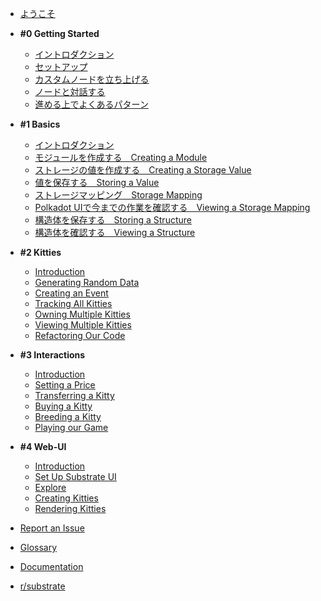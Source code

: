 
- [ようこそ](/)

- **#0 Getting Started**

    - [イントロダクション](ja-jp/0/introduction.md)
    - [セットアップ](ja-jp/0/setup.md)
    - [カスタムノードを立ち上げる](ja-jp/0/running-a-custom-node.md)
    - [ノードと対話する](ja-jp/0/interacting-with-your-node.md)
    - [進める上でよくあるパターン](ja-jp/0/common-patterns-moving-forward.md)

- **#1 Basics**

    - [イントロダクション](ja-jp/1/introduction.md)
    - [モジュールを作成する　Creating a Module](ja-jp/1/creating-a-module.md)
    - [ストレージの値を作成する　Creating a Storage Value](ja-jp/1/creating-a-storage-value.md)
    - [値を保存する　Storing a Value](ja-jp/1/storing-a-value.md)
    - [ストレージマッピング　Storage Mapping](ja-jp/1/storage-mapping.md)
    - [Polkadot UIで今までの作業を確認する　Viewing a Storage Mapping](ja-jp/1/viewing-a-storage-mapping.md)
    - [構造体を保存する　Storing a Structure](ja-jp/1/storing-a-structure.md)
    - [構造体を確認する　Viewing a Structure](ja-jp/1/viewing-a-structure.md)

- **#2 Kitties**

    - [Introduction](ja-jp/2/introduction.md)
    - [Generating Random Data](ja-jp/2/generating-random-data.md)
    - [Creating an Event](ja-jp/2/creating-an-event.md)
    - [Tracking All Kitties](ja-jp/2/tracking-all-kitties.md)
    - [Owning Multiple Kitties](ja-jp/2/owning-multiple-kitties.md)
    - [Viewing Multiple Kitties](ja-jp/2/viewing-multiple-kitties.md)
    - [Refactoring Our Code](ja-jp/2/refactoring-our-code.md)

- **#3 Interactions**

    - [Introduction](ja-jp/3/introduction.md)
    - [Setting a Price](ja-jp/3/setting-a-price.md)
    - [Transferring a Kitty](ja-jp/3/transferring-a-kitty.md)
    - [Buying a Kitty](ja-jp/3/buying-a-kitty.md)
    - [Breeding a Kitty](ja-jp/3/breeding-a-kitty.md)
    - [Playing our Game](ja-jp/3/playing-our-game.md)

- **#4 Web-UI**

    - [Introduction](ja-jp/4/introduction.md)
    - [Set Up Substrate UI](ja-jp/4/set-up-substrate-ui.md)
    - [Explore](ja-jp/4/explore.md)
    - [Creating Kitties](ja-jp/4/creating-kitties.md)
    - [Rendering Kitties](ja-jp/4/rendering-kitties.md)

- [Report an Issue](https://github.com/shawntabrizi/substrate-collectables-workshop/issues)
- [Glossary](https://docs.substrate.dev/docs/glossary)
- [Documentation](https://docs.substrate.dev/docs)
- [r/substrate](https://www.reddit.com/r/substrate)
